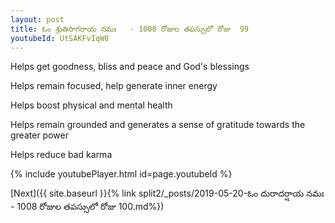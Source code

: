 ```yaml
---
layout: post
title: ఓం శ్రుతిసాగరాయ నమః   - 1008 రోజుల తపస్సులో రోజు  99
youtubeId: UtSAKFvIqW8
---
```

 
 
Helps get goodness, bliss and peace and God's blessings
 
Helps remain focused, help generate inner energy 
 
Helps boost physical and mental health 
 
Helps remain grounded and generates a sense of gratitude towards the greater power 
 
Helps reduce bad karma
 
 
 
 


{% include youtubePlayer.html id=page.youtubeId %}
 
[Next]({{ site.baseurl }}{% link  split2/_posts/2019-05-20-ఓం దురాదర్షాయ నమః   - 1008 రోజుల తపస్సులో రోజు  100.md%})
 
